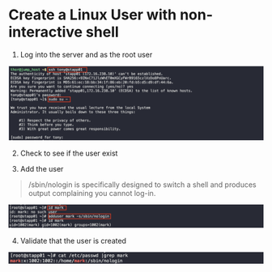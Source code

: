 # Create a Linux User with non-interactive shell

1. Log into the server and as the root user 

![1](img/1.png)

2. Check to see if the user exist

3. Add the user 
> /sbin/nologin is specifically designed to switch a shell and produces output complaining you cannot log-in.

![2](img/2.png)

4. Validate that the user is created

![3](img/3.png)
